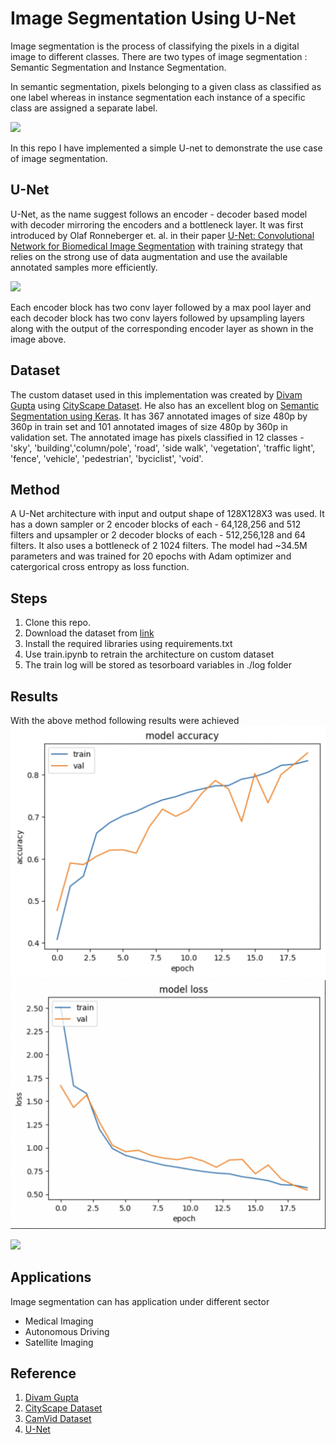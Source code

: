 # Image Segmentation Using U-Net

Image segmentation is the process of classifying the pixels in a digital image to different classes. There are two types of image segmentation : Semantic Segmentation and Instance Segmentation.

In semantic segmentation, pixels belonging to a given class as classified as one label whereas in instance segmentation each instance of a specific class are assigned a separate label.

![](https://www.sentisight.ai/wp-content/uploads/2022/08/segmentation-example.png)

In this repo I have implemented a simple U-net to demonstrate the use case of image segmentation.

## U-Net

U-Net, as the name suggest follows an encoder - decoder based model with decoder mirroring the encoders and a bottleneck layer. It was first introduced by Olaf Ronneberger et. al. in their paper [U-Net: Convolutional Network for Biomedical Image Segmentation](https://arxiv.org/pdf/1505.04597.pdf) with training strategy that relies on the strong use of data augmentation and use the available annotated samples more efficiently.

![](https://lmb.informatik.uni-freiburg.de/people/ronneber/u-net/u-net-architecture.png)

Each encoder block has two conv layer followed by a max pool layer and each decoder block has two conv layers followed by upsampling layers along with the output of the corresponding encoder layer as shown in the image above. 


## Dataset

The custom dataset used in this implementation was created by [Divam Gupta](https://github.com/divamgupta/image-segmentation-keras) using [CityScape Dataset](https://disq.us/url?url=https%3A%2F%2Fwww.cityscapes-dataset.com%2Fdataset-overview%2F%3A6phlceP6Z-8-tPaIGijFHjEViv0&cuid=5799521). He also has an excellent blog on [Semantic Segmentation using Keras](https://divamgupta.com/image-segmentation/2019/06/06/deep-learning-semantic-segmentation-keras.html). It has 367 annotated images of size 480p by 360p in train set and 101 annotated images of size 480p by 360p in validation set. The annotated image has pixels classified in 12 classes - 'sky', 'building','column/pole', 'road', 'side walk', 'vegetation', 'traffic light', 'fence', 'vehicle', 'pedestrian', 'byciclist', 'void'.

## Method

A U-Net architecture with input and output shape of 128X128X3 was used. It has a down sampler or 2 encoder blocks of each - 64,128,256 and 512 filters
and upsampler or 2 decoder blocks of each - 512,256,128 and 64 filters. It also uses a bottleneck of 2 1024 filters. The model had ~34.5M parameters and was trained for 20 epochs with Adam optimizer and catergorical cross entropy as loss function.

## Steps

1. Clone this repo.
2. Download the dataset from [link](https://drive.google.com/file/d/0B0d9ZiqAgFkiOHR1NTJhWVJMNEU/view?usp=sharing)
3. Install the required libraries using requirements.txt
4. Use train.ipynb to retrain the architecture on custom dataset
5. The train log will be stored as tesorboard variables in ./log folder

## Results

With the above method following results were achieved
![](https://github.com/Ayush-Mi/Image-Segmentation-Using-U-Net/blob/main/images_/accuracy_plot.png) 
![](https://github.com/Ayush-Mi/Image-Segmentation-Using-U-Net/blob/main/images_/loss_plot.png)

![](https://github.com/Ayush-Mi/Image-Segmentation-Using-U-Net/blob/main/images_/output.png)

## Applications

Image segmentation can has application under different sector
- Medical Imaging
- Autonomous Driving
- Satellite Imaging

## Reference
1. [Divam Gupta](https://github.com/divamgupta/image-segmentation-keras)
2. [CityScape Dataset](https://disq.us/url?url=https%3A%2F%2Fwww.cityscapes-dataset.com%2Fdataset-overview%2F%3A6phlceP6Z-8-tPaIGijFHjEViv0&cuid=5799521)
3. [CamVid Dataset](http://mi.eng.cam.ac.uk/research/projects/VideoRec/CamVid/)
4. [U-Net](https://arxiv.org/abs/1505.04597)
